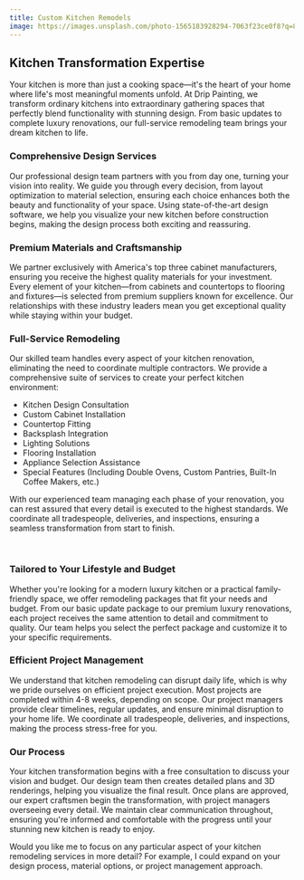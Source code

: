 ```yaml
---
title: Custom Kitchen Remodels
image: https://images.unsplash.com/photo-1565183928294-7063f23ce0f8?q=80&w=2070&auto=format&fit=crop&ixlib=rb-4.0.3&ixid=M3wxMjA3fDB8MHxwaG90by1wYWdlfHx8fGVufDB8fHx8fA%3D%3D
---
```




## **Kitchen Transformation Expertise**

 Your kitchen is more than just a cooking space—it's the heart of your home where life's most meaningful moments unfold. At Drip Painting, we transform ordinary kitchens into extraordinary gathering spaces that perfectly blend functionality with stunning design. From basic updates to complete luxury renovations, our full-service remodeling team brings your dream kitchen to life. 

### **Comprehensive Design Services** 

Our professional design team partners with you from day one, turning your vision into reality. We guide you through every decision, from layout optimization to material selection, ensuring each choice enhances both the beauty and functionality of your space. Using state-of-the-art design software, we help you visualize your new kitchen before construction begins, making the design process both exciting and reassuring. 

### **Premium Materials and Craftsmanship** 

We partner exclusively with America's top three cabinet manufacturers, ensuring you receive the highest quality materials for your investment. Every element of your kitchen—from cabinets and countertops to flooring and fixtures—is selected from premium suppliers known for excellence. Our relationships with these industry leaders mean you get exceptional quality while staying within your budget. 

### **Full-Service Remodeling**

 Our skilled team handles every aspect of your kitchen renovation, eliminating the need to coordinate multiple contractors. We provide a comprehensive suite of services to create your perfect kitchen environment: 

* Kitchen Design Consultation 
* Custom Cabinet Installation 
* Countertop Fitting 
* Backsplash Integration 
* Lighting Solutions 
* Flooring Installation 
* Appliance Selection Assistance 
* Special Features (Including Double Ovens, Custom Pantries, Built-In Coffee Makers, etc.) 

With our experienced team managing each phase of your renovation, you can rest assured that every detail is executed to the highest standards. We coordinate all tradespeople, deliveries, and inspections, ensuring a seamless transformation from start to finish. 

 

### **Tailored to Your Lifestyle and Budget** 

Whether you're looking for a modern luxury kitchen or a practical family-friendly space, we offer remodeling packages that fit your needs and budget. From our basic update package to our premium luxury renovations, each project receives the same attention to detail and commitment to quality. Our team helps you select the perfect package and customize it to your specific requirements. 

### **Efficient Project Management** 

We understand that kitchen remodeling can disrupt daily life, which is why we pride ourselves on efficient project execution. Most projects are completed within 4-8 weeks, depending on scope. Our project managers provide clear timelines, regular updates, and ensure minimal disruption to your home life. We coordinate all tradespeople, deliveries, and inspections, making the process stress-free for you. 

### **Our Process**

Your kitchen transformation begins with a free consultation to discuss your vision and budget. Our design team then creates detailed plans and 3D renderings, helping you visualize the final result. Once plans are approved, our expert craftsmen begin the transformation, with project managers overseeing every detail. We maintain clear communication throughout, ensuring you're informed and comfortable with the progress until your stunning new kitchen is ready to enjoy. 

Would you like me to focus on any particular aspect of your kitchen remodeling services in more detail? For example, I could expand on your design process, material options, or project management approach.
